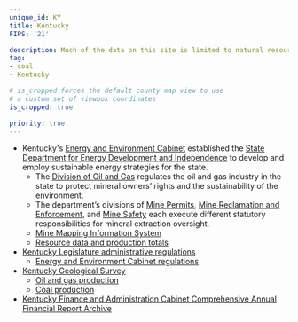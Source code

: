 ```yaml
---
unique_id: KY
title: Kentucky
FIPS: '21'

description: Much of the data on this site is limited to natural resource extraction on federal land, which represents 4.3% of all land in Kentucky.
tag:
- coal
- Kentucky

# is_cropped forces the default county map view to use
# a custom set of viewbox coordinates
is_cropped: true

priority: true
---
```

* Kentucky's [Energy and Environment Cabinet](http://dnr.ky.gov/Pages/default.aspx) established the [State Department for Energy Development and Independence](http://energy.ky.gov/Pages/default.aspx) to develop and employ sustainable energy strategies for the state.
  - The [Division of Oil and Gas](http://oilandgas.ky.gov/Pages/Welcome.aspx) regulates the oil and gas industry in the state to protect mineral owners’ rights and the sustainability of the environment.
  - The department’s divisions of [Mine Permits](http://minepermits.ky.gov/Pages/default.aspx), [Mine Reclamation and Enforcement](http://dmre.ky.gov/Pages/default.aspx), and [Mine Safety](http://minesafety.ky.gov/Pages/default.aspx) each execute different statutory responsibilities for mineral extraction oversight.
  - [Mine Mapping Information System](http://minemaps.ky.gov/)
  - [Resource data and production totals](http://energy.ky.gov/Programs/Pages/data.aspx)
* [Kentucky Legislature administrative regulations](http://www.lrc.ky.gov/kar/frntpage.htm)
  - [Energy and Environment Cabinet regulations](http://www.lrc.ky.gov/kar/title805.htm)
* [Kentucky Geological Survey](http://www.uky.edu/KGS/)
  - [Oil and gas production](http://kgs.uky.edu/kgsmap/OGProdPlot/OGProduction.asp)
  - [Coal production](http://kgs.uky.edu/kgsweb/DataSearching/Coal/Production/prodsearch.asp)
* [Kentucky Finance and Administration Cabinet Comprehensive Annual Financial Report Archive](http://finance.ky.gov/services/statewideacct/Pages/ReportsandPublications.aspx)
